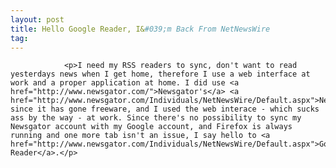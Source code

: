 ```yaml
---
layout: post
title: Hello Google Reader, I&#039;m Back From NetNewsWire
tag: 
---
```



                <p>I need my RSS readers to sync, don't want to read yesterdays news when I get home, therefore I use a web interface at work and a proper application at home. I did use <a href="http://www.newsgator.com/">Newsgator's</a> <a href="http://www.newsgator.com/Individuals/NetNewsWire/Default.aspx">NetNewsWire</a> since it has gone freeware, and I used the web interace - which sucks ass by the way - at work. Since there's no possibility to sync my Newsgator account with my Google account, and Firefox is always running and one more tab isn't an issue, I say hello to <a href="http://www.newsgator.com/Individuals/NetNewsWire/Default.aspx">Google Reader</a>.</p>
            
